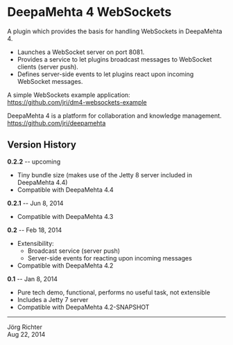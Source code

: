 
DeepaMehta 4 WebSockets
=======================

A plugin which provides the basis for handling WebSockets in DeepaMehta 4.

* Launches a WebSocket server on port 8081.
* Provides a service to let plugins broadcast messages to WebSocket clients (server push).
* Defines server-side events to let plugins react upon incoming WebSocket messages.

A simple WebSockets example application:  
<https://github.com/jri/dm4-websockets-example>

DeepaMehta 4 is a platform for collaboration and knowledge management.  
<https://github.com/jri/deepamehta>


Version History
---------------

**0.2.2** -- upcoming

* Tiny bundle size (makes use of the Jetty 8 server included in DeepaMehta 4.4)
* Compatible with DeepaMehta 4.4

**0.2.1** -- Jun 8, 2014

* Compatible with DeepaMehta 4.3

**0.2** -- Feb 18, 2014

* Extensibility:
  * Broadcast service (server push)
  * Server-side events for reacting upon incoming messages
* Compatible with DeepaMehta 4.2

**0.1** -- Jan 8, 2014

* Pure tech demo, functional, performs no useful task, not extensible
* Includes a Jetty 7 server
* Compatible with DeepaMehta 4.2-SNAPSHOT


------------
Jörg Richter  
Aug 22, 2014
